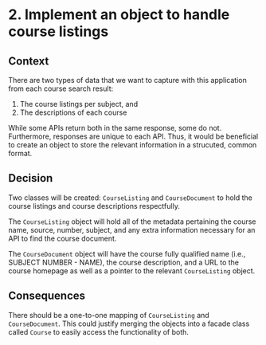 # 2. Implement an object to handle course listings

## Context

There are two types of data that we want to capture with this application from
each course search result:

1. The course listings per subject, and
1. The descriptions of each course

While some APIs return both in the same response, some do not. Furthermore,
responses are unique to each API. Thus, it would be beneficial to create an
object to store the relevant information in a strucuted, common format.

## Decision

Two classes will be created: `CourseListing` and `CourseDocument` to hold the
course listings and course descriptions respectfully.

The `CourseListing` object will hold all of the metadata pertaining the course
name, source, number, subject, and any extra information necessary for an API to
find the course document.

The `CourseDocument` object will have the course fully qualified name (i.e.,
SUBJECT NUMBER - NAME), the course description, and a URL to the course homepage
as well as a pointer to the relevant `CourseListing` object.

## Consequences

There should be a one-to-one mapping of `CourseListing` and `CourseDocument`.
This could justify merging the objects into a facade class called `Course` to
easily access the functionality of both.
